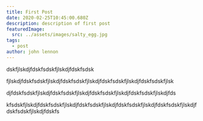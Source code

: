 ```yaml
---
title: First Post
date: 2020-02-25T10:45:00.680Z
description: description of first post
featuredImage:
  src: ../assets/images/salty_egg.jpg
tags:
  - post
author: john lennon
---
```

dskfjlskdjfdskfsdskfjlskdjfdskfsdsk

fjlskdjfdskfsdskfjlskdjfdskfsdskfjlskdjfdskfsdskfjlskdjfdskfsdskfjlsk

djfdskfsdskfjlskdjfdskfsdskfjlskdjfdskfsdskfjlskdjfdskfsdskfjlskdjfds

kfsdskfjlskdjfdskfsdskfjlskdjfdskfsdskfjlskdjfdskfsdskfjlskdjfdskfsdskfjlskdjfdskfsdskfjlskdjfdskfs

<Image fileName="a-man-listening-to-a-garbage-can" small={false} />
